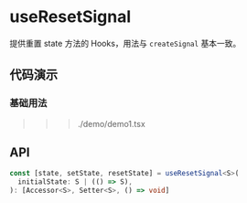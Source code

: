 
# useResetSignal

提供重置 state 方法的 Hooks，用法与 `createSignal` 基本一致。

## 代码演示

### 基础用法

>>> ./demo/demo1.tsx

## API

```typescript
const [state, setState, resetState] = useResetSignal<S>(
  initialState: S | (() => S),
): [Accessor<S>, Setter<S>, () => void]
```
